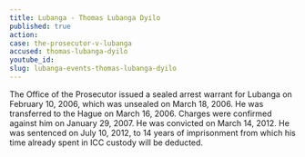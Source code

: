 ```yaml
---
title: Lubanga - Thomas Lubanga Dyilo
published: true
action:
case: the-prosecutor-v-lubanga
accused: thomas-lubanga-dyilo
youtube_id:
slug: lubanga-events-thomas-lubanga-dyilo
---
```



The Office of the Prosecutor issued a sealed arrest warrant for Lubanga on February 10, 2006, which was unsealed on March 18, 2006. He was transferred to the Hague on March 16, 2006. Charges were confirmed against him on January 29, 2007. He was convicted on March 14, 2012. He was sentenced on July 10, 2012, to 14 years of imprisonment from which his time already spent in ICC custody will be deducted.